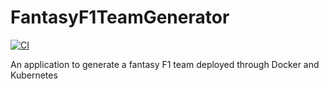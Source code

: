 # FantasyF1TeamGenerator

[![CI](https://github.com/dai-anna/FantasyF1TeamGenerator/actions/workflows/main.yml/badge.svg)](https://github.com/dai-anna/FantasyF1TeamGenerator/actions/workflows/main.yml)

An application to generate a fantasy F1 team deployed through Docker and Kubernetes
